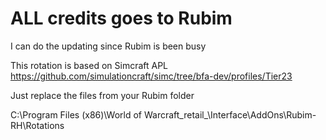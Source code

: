 # ALL credits goes to Rubim

I can do the updating since Rubim is been busy





This rotation is based on Simcraft APL https://github.com/simulationcraft/simc/tree/bfa-dev/profiles/Tier23














Just replace the files from your Rubim folder 










C:\Program Files (x86)\World of Warcraft\_retail_\Interface\AddOns\Rubim-RH\Rotations
